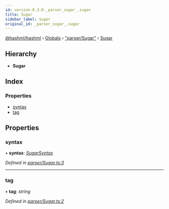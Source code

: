 ```yaml
---
id: version-0.3.0-_parser_sugar_.sugar
title: Sugar
sidebar_label: Sugar
original_id: _parser_sugar_.sugar
---
```


[@hashml/hashml](../index.md) › [Globals](../globals.md) › ["parser/Sugar"](../modules/_parser_sugar_.md) › [Sugar](_parser_sugar_.sugar.md)

## Hierarchy

* **Sugar**

## Index

### Properties

* [syntax](_parser_sugar_.sugar.md#syntax)
* [tag](_parser_sugar_.sugar.md#tag)

## Properties

###  syntax

• **syntax**: *[SugarSyntax](_parser_sugar_.sugarsyntax.md)*

*Defined in [parser/Sugar.ts:3](https://github.com/hashml/hashml/blob/6983021/src/parser/Sugar.ts#L3)*

___

###  tag

• **tag**: *string*

*Defined in [parser/Sugar.ts:2](https://github.com/hashml/hashml/blob/6983021/src/parser/Sugar.ts#L2)*
